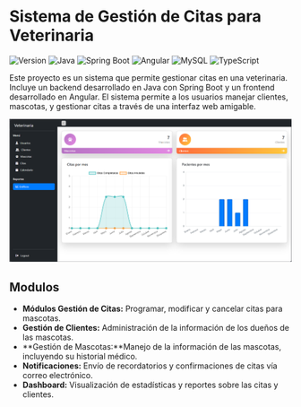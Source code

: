 # Sistema de Gestión de Citas para Veterinaria

![Version](https://img.shields.io/badge/version-1.0.0-orange?style=flat)
![Java](https://img.shields.io/badge/Java-ED8B00?style=flat&logo=java&logoColor=white)
![Spring Boot](https://img.shields.io/badge/Spring%20Boot-6DB33F?style=flat&logo=spring-boot&logoColor=white)
![Angular](https://img.shields.io/badge/Angular-DD0031?style=flat&logo=angular&logoColor=white)
![MySQL](https://img.shields.io/badge/MySQL-4479A1?style=flat&logo=mysql&logoColor=white)
![TypeScript](https://img.shields.io/badge/TypeScript-007ACC?style=flat&logo=typescript&logoColor=white)




Este proyecto es un sistema que permite gestionar citas en una veterinaria. Incluye un backend desarrollado en Java con Spring Boot y un frontend desarrollado en Angular. El sistema permite a los usuarios manejar clientes, mascotas, y gestionar citas a través de una interfaz web amigable.

![](https://github.com/AlexCanchanya/Citas-Veterinaria/blob/main/image.png)
## Modulos

- **Módulos Gestión de Citas:** Programar, modificar y cancelar citas para mascotas.
- **Gestión de Clientes:** Administración de la información de los dueños de las mascotas.
- **Gestión de Mascotas:**Manejo de la información de las mascotas, incluyendo su historial médico.
- **Notificaciones:** Envío de recordatorios y confirmaciones de citas vía correo electrónico.
- **Dashboard:** Visualización de estadísticas y reportes sobre las citas y clientes.
